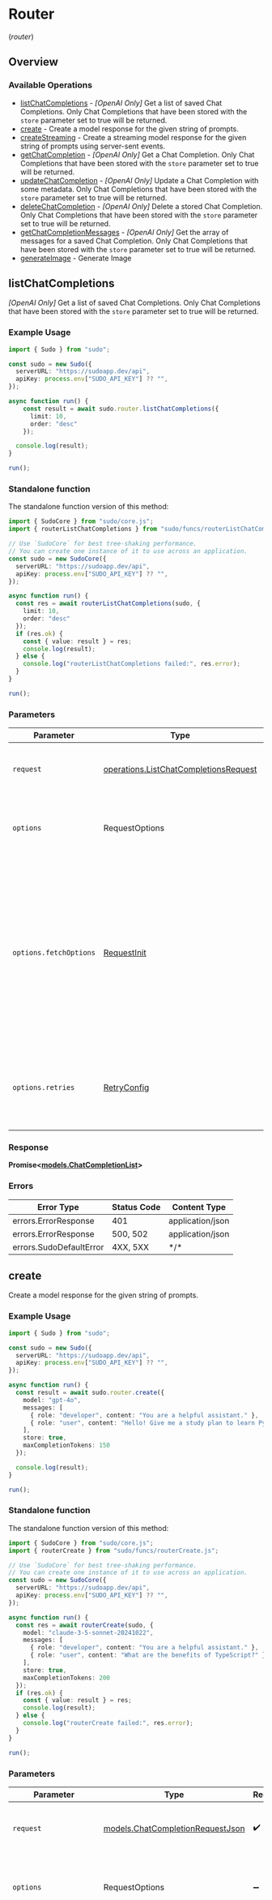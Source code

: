 # Router
(*router*)

## Overview

### Available Operations

* [listChatCompletions](#listchatcompletions) - *[OpenAI Only]* Get a list of saved Chat Completions. Only Chat Completions that have been stored with the `store` parameter set to true will be returned.
* [create](#create) - Create a model response for the given string of prompts.
* [createStreaming](#createstreaming) - Create a streaming model response for the given string of prompts using server-sent events.
* [getChatCompletion](#getchatcompletion) - *[OpenAI Only]* Get a Chat Completion. Only Chat Completions that have been stored with the `store` parameter set to true will be returned.
* [updateChatCompletion](#updatechatcompletion) - *[OpenAI Only]* Update a Chat Completion with some metadata. Only Chat Completions that have been stored with the `store` parameter set to true will be returned.
* [deleteChatCompletion](#deletechatcompletion) - *[OpenAI Only]* Delete a stored Chat Completion. Only Chat Completions that have been stored with the `store` parameter set to true will be returned.
* [getChatCompletionMessages](#getchatcompletionmessages) - *[OpenAI Only]* Get the array of messages for a saved Chat Completion. Only Chat Completions that have been stored with the `store` parameter set to true will be returned.
* [generateImage](#generateimage) - Generate Image

## listChatCompletions

*[OpenAI Only]* Get a list of saved Chat Completions. Only Chat Completions that have been stored with the `store` parameter set to true will be returned.

### Example Usage

<!-- UsageSnippet language="typescript" operationID="listChatCompletions" method="get" path="/v1/chat/completions" -->
```typescript
import { Sudo } from "sudo";

const sudo = new Sudo({
  serverURL: "https://sudoapp.dev/api",
  apiKey: process.env["SUDO_API_KEY"] ?? "",
});

async function run() {
    const result = await sudo.router.listChatCompletions({ 
      limit: 10, 
      order: "desc" 
    });

  console.log(result);
}

run();
```

### Standalone function

The standalone function version of this method:

```typescript
import { SudoCore } from "sudo/core.js";
import { routerListChatCompletions } from "sudo/funcs/routerListChatCompletions.js";

// Use `SudoCore` for best tree-shaking performance.
// You can create one instance of it to use across an application.
const sudo = new SudoCore({
  serverURL: "https://sudoapp.dev/api",
  apiKey: process.env["SUDO_API_KEY"] ?? "",
});

async function run() {
  const res = await routerListChatCompletions(sudo, { 
    limit: 10, 
    order: "desc" 
  });
  if (res.ok) {
    const { value: result } = res;
    console.log(result);
  } else {
    console.log("routerListChatCompletions failed:", res.error);
  }
}

run();
```

### Parameters

| Parameter                                                                                                                                                                      | Type                                                                                                                                                                           | Required                                                                                                                                                                       | Description                                                                                                                                                                    |
| ------------------------------------------------------------------------------------------------------------------------------------------------------------------------------ | ------------------------------------------------------------------------------------------------------------------------------------------------------------------------------ | ------------------------------------------------------------------------------------------------------------------------------------------------------------------------------ | ------------------------------------------------------------------------------------------------------------------------------------------------------------------------------ |
| `request`                                                                                                                                                                      | [operations.ListChatCompletionsRequest](../../models/operations/listchatcompletionsrequest.md)                                                                                 | :heavy_check_mark:                                                                                                                                                             | The request object to use for the request.                                                                                                                                     |
| `options`                                                                                                                                                                      | RequestOptions                                                                                                                                                                 | :heavy_minus_sign:                                                                                                                                                             | Used to set various options for making HTTP requests.                                                                                                                          |
| `options.fetchOptions`                                                                                                                                                         | [RequestInit](https://developer.mozilla.org/en-US/docs/Web/API/Request/Request#options)                                                                                        | :heavy_minus_sign:                                                                                                                                                             | Options that are passed to the underlying HTTP request. This can be used to inject extra headers for examples. All `Request` options, except `method` and `body`, are allowed. |
| `options.retries`                                                                                                                                                              | [RetryConfig](../../lib/utils/retryconfig.md)                                                                                                                                  | :heavy_minus_sign:                                                                                                                                                             | Enables retrying HTTP requests under certain failure conditions.                                                                                                               |

### Response

**Promise\<[models.ChatCompletionList](../../models/chatcompletionlist.md)\>**

### Errors

| Error Type              | Status Code             | Content Type            |
| ----------------------- | ----------------------- | ----------------------- |
| errors.ErrorResponse    | 401                     | application/json        |
| errors.ErrorResponse    | 500, 502                | application/json        |
| errors.SudoDefaultError | 4XX, 5XX                | \*/\*                   |

## create

Create a model response for the given string of prompts.

### Example Usage

<!-- UsageSnippet language="typescript" operationID="create" method="post" path="/v1/chat/completions" -->
```typescript
import { Sudo } from "sudo";

const sudo = new Sudo({
  serverURL: "https://sudoapp.dev/api",
  apiKey: process.env["SUDO_API_KEY"] ?? "",
});

async function run() {
  const result = await sudo.router.create({
    model: "gpt-4o",
    messages: [
      { role: "developer", content: "You are a helpful assistant." },
      { role: "user", content: "Hello! Give me a study plan to learn Python." }
    ],
    store: true,
    maxCompletionTokens: 150
  });

  console.log(result);
}

run();
```

### Standalone function

The standalone function version of this method:

```typescript
import { SudoCore } from "sudo/core.js";
import { routerCreate } from "sudo/funcs/routerCreate.js";

// Use `SudoCore` for best tree-shaking performance.
// You can create one instance of it to use across an application.
const sudo = new SudoCore({
  serverURL: "https://sudoapp.dev/api",
  apiKey: process.env["SUDO_API_KEY"] ?? "",
});

async function run() {
  const res = await routerCreate(sudo, {
    model: "claude-3-5-sonnet-20241022",
    messages: [
      { role: "developer", content: "You are a helpful assistant." },
      { role: "user", content: "What are the benefits of TypeScript?" }
    ],
    store: true,
    maxCompletionTokens: 200
  });
  if (res.ok) {
    const { value: result } = res;
    console.log(result);
  } else {
    console.log("routerCreate failed:", res.error);
  }
}

run();
```

### Parameters

| Parameter                                                                                                                                                                      | Type                                                                                                                                                                           | Required                                                                                                                                                                       | Description                                                                                                                                                                    |
| ------------------------------------------------------------------------------------------------------------------------------------------------------------------------------ | ------------------------------------------------------------------------------------------------------------------------------------------------------------------------------ | ------------------------------------------------------------------------------------------------------------------------------------------------------------------------------ | ------------------------------------------------------------------------------------------------------------------------------------------------------------------------------ |
| `request`                                                                                                                                                                      | [models.ChatCompletionRequestJson](../../models/chatcompletionrequestjson.md)                                                                                                  | :heavy_check_mark:                                                                                                                                                             | The request object to use for the request.                                                                                                                                     |
| `options`                                                                                                                                                                      | RequestOptions                                                                                                                                                                 | :heavy_minus_sign:                                                                                                                                                             | Used to set various options for making HTTP requests.                                                                                                                          |
| `options.fetchOptions`                                                                                                                                                         | [RequestInit](https://developer.mozilla.org/en-US/docs/Web/API/Request/Request#options)                                                                                        | :heavy_minus_sign:                                                                                                                                                             | Options that are passed to the underlying HTTP request. This can be used to inject extra headers for examples. All `Request` options, except `method` and `body`, are allowed. |
| `options.retries`                                                                                                                                                              | [RetryConfig](../../lib/utils/retryconfig.md)                                                                                                                                  | :heavy_minus_sign:                                                                                                                                                             | Enables retrying HTTP requests under certain failure conditions.                                                                                                               |

### Response

**Promise\<[models.ChatCompletion](../../models/chatcompletion.md)\>**

### Errors

| Error Type              | Status Code             | Content Type            |
| ----------------------- | ----------------------- | ----------------------- |
| errors.ErrorResponse    | 400, 401                | application/json        |
| errors.ErrorResponse    | 500, 502                | application/json        |
| errors.SudoDefaultError | 4XX, 5XX                | \*/\*                   |

## createStreaming

Create a streaming model response for the given string of prompts using server-sent events.

### Example Usage

<!-- UsageSnippet language="typescript" operationID="createStreaming" method="post" path="/v1/chat/completions#stream" -->
```typescript
import { Sudo } from "sudo";

const sudo = new Sudo({
  serverURL: "https://sudoapp.dev/api",
  apiKey: process.env["SUDO_API_KEY"] ?? "",
});

async function run() {
  const result = await sudo.router.createStreaming({
    model: "gpt-4o",
    messages: [
      { role: "developer", content: "You are a helpful assistant." },
      { role: "user", content: "Give me a list of all the planets in the solar system, with a few sentences about each." }
    ],
    store: true
  });

  for await (const event of result) {
    // Handle the event
    if (event.data?.choices?.[0]?.delta?.content) {
      process.stdout.write(event.data.choices[0].delta.content);
    }
  }
}

run();
```

### Standalone function

The standalone function version of this method:

```typescript
import { SudoCore } from "sudo/core.js";
import { routerCreateStreaming } from "sudo/funcs/routerCreateStreaming.js";

// Use `SudoCore` for best tree-shaking performance.
// You can create one instance of it to use across an application.
const sudo = new SudoCore({
  serverURL: "https://sudoapp.dev/api",
  apiKey: process.env["SUDO_API_KEY"] ?? "",
});

async function run() {
  const res = await routerCreateStreaming(sudo, {
    model: "claude-3-5-sonnet-20241022",
    messages: [
      { role: "developer", content: "You are a helpful assistant." },
      { role: "user", content: "Explain the concept of machine learning in simple terms." }
    ],
    store: true
  });
  if (res.ok) {
    const { value: result } = res;
    for await (const event of result) {
    // Handle the event
    if (event.data?.choices?.[0]?.delta?.content) {
      process.stdout.write(event.data.choices[0].delta.content);
    }
  }
  } else {
    console.log("routerCreateStreaming failed:", res.error);
  }
}

run();
```

### Parameters

| Parameter                                                                                                                                                                      | Type                                                                                                                                                                           | Required                                                                                                                                                                       | Description                                                                                                                                                                    |
| ------------------------------------------------------------------------------------------------------------------------------------------------------------------------------ | ------------------------------------------------------------------------------------------------------------------------------------------------------------------------------ | ------------------------------------------------------------------------------------------------------------------------------------------------------------------------------ | ------------------------------------------------------------------------------------------------------------------------------------------------------------------------------ |
| `request`                                                                                                                                                                      | [models.ChatCompletionRequestStream](../../models/chatcompletionrequeststream.md)                                                                                              | :heavy_check_mark:                                                                                                                                                             | The request object to use for the request.                                                                                                                                     |
| `options`                                                                                                                                                                      | RequestOptions                                                                                                                                                                 | :heavy_minus_sign:                                                                                                                                                             | Used to set various options for making HTTP requests.                                                                                                                          |
| `options.fetchOptions`                                                                                                                                                         | [RequestInit](https://developer.mozilla.org/en-US/docs/Web/API/Request/Request#options)                                                                                        | :heavy_minus_sign:                                                                                                                                                             | Options that are passed to the underlying HTTP request. This can be used to inject extra headers for examples. All `Request` options, except `method` and `body`, are allowed. |
| `options.retries`                                                                                                                                                              | [RetryConfig](../../lib/utils/retryconfig.md)                                                                                                                                  | :heavy_minus_sign:                                                                                                                                                             | Enables retrying HTTP requests under certain failure conditions.                                                                                                               |

### Response

**Promise\<[EventStream<models.ChatCompletionChunk>](../../models/.md)\>**

### Errors

| Error Type              | Status Code             | Content Type            |
| ----------------------- | ----------------------- | ----------------------- |
| errors.ErrorResponse    | 400, 401                | application/json        |
| errors.ErrorResponse    | 500, 502                | application/json        |
| errors.SudoDefaultError | 4XX, 5XX                | \*/\*                   |

## getChatCompletion

*[OpenAI Only]* Get a Chat Completion. Only Chat Completions that have been stored with the `store` parameter set to true will be returned.

### Example Usage

<!-- UsageSnippet language="typescript" operationID="getChatCompletion" method="get" path="/v1/chat/completions/{completion_id}" -->
```typescript
import { Sudo } from "sudo";

const sudo = new Sudo({
  serverURL: "https://sudoapp.dev/api",
  apiKey: process.env["SUDO_API_KEY"] ?? "",
});

async function run() {
  const result = await sudo.router.getChatCompletion({
    completionId: "chatcmpl-example123",
  });

  console.log(result);
}

run();
```

### Standalone function

The standalone function version of this method:

```typescript
import { SudoCore } from "sudo/core.js";
import { routerGetChatCompletion } from "sudo/funcs/routerGetChatCompletion.js";

// Use `SudoCore` for best tree-shaking performance.
// You can create one instance of it to use across an application.
const sudo = new SudoCore({
  serverURL: "https://sudoapp.dev/api",
  apiKey: process.env["SUDO_API_KEY"] ?? "",
});

async function run() {
  const res = await routerGetChatCompletion(sudo, {
    completionId: "chatcmpl-example123",
  });
  if (res.ok) {
    const { value: result } = res;
    console.log(result);
  } else {
    console.log("routerGetChatCompletion failed:", res.error);
  }
}

run();
```

### Parameters

| Parameter                                                                                                                                                                      | Type                                                                                                                                                                           | Required                                                                                                                                                                       | Description                                                                                                                                                                    |
| ------------------------------------------------------------------------------------------------------------------------------------------------------------------------------ | ------------------------------------------------------------------------------------------------------------------------------------------------------------------------------ | ------------------------------------------------------------------------------------------------------------------------------------------------------------------------------ | ------------------------------------------------------------------------------------------------------------------------------------------------------------------------------ |
| `request`                                                                                                                                                                      | [operations.GetChatCompletionRequest](../../models/operations/getchatcompletionrequest.md)                                                                                     | :heavy_check_mark:                                                                                                                                                             | The request object to use for the request.                                                                                                                                     |
| `options`                                                                                                                                                                      | RequestOptions                                                                                                                                                                 | :heavy_minus_sign:                                                                                                                                                             | Used to set various options for making HTTP requests.                                                                                                                          |
| `options.fetchOptions`                                                                                                                                                         | [RequestInit](https://developer.mozilla.org/en-US/docs/Web/API/Request/Request#options)                                                                                        | :heavy_minus_sign:                                                                                                                                                             | Options that are passed to the underlying HTTP request. This can be used to inject extra headers for examples. All `Request` options, except `method` and `body`, are allowed. |
| `options.retries`                                                                                                                                                              | [RetryConfig](../../lib/utils/retryconfig.md)                                                                                                                                  | :heavy_minus_sign:                                                                                                                                                             | Enables retrying HTTP requests under certain failure conditions.                                                                                                               |

### Response

**Promise\<[models.ChatCompletion](../../models/chatcompletion.md)\>**

### Errors

| Error Type              | Status Code             | Content Type            |
| ----------------------- | ----------------------- | ----------------------- |
| errors.ErrorResponse    | 400, 401                | application/json        |
| errors.ErrorResponse    | 500, 502                | application/json        |
| errors.SudoDefaultError | 4XX, 5XX                | \*/\*                   |

## updateChatCompletion

*[OpenAI Only]* Update a Chat Completion with some metadata. Only Chat Completions that have been stored with the `store` parameter set to true will be returned.

### Example Usage

<!-- UsageSnippet language="typescript" operationID="updateChatCompletion" method="post" path="/v1/chat/completions/{completion_id}" -->
```typescript
import { Sudo } from "sudo";

const sudo = new Sudo({
  serverURL: "https://sudoapp.dev/api",
  apiKey: process.env["SUDO_API_KEY"] ?? "",
});

async function run() {
  const result = await sudo.router.updateChatCompletion({
    completionId: "chatcmpl-example123",
    requestBody: {
      metadata: {
        project: "my-ai-app",
        version: "1.0.0"
      },
    },
  });

  console.log(result);
}

run();
```

### Standalone function

The standalone function version of this method:

```typescript
import { SudoCore } from "sudo/core.js";
import { routerUpdateChatCompletion } from "sudo/funcs/routerUpdateChatCompletion.js";

// Use `SudoCore` for best tree-shaking performance.
// You can create one instance of it to use across an application.
const sudo = new SudoCore({
  serverURL: "https://sudoapp.dev/api",
  apiKey: process.env["SUDO_API_KEY"] ?? "",
});

async function run() {
  const res = await routerUpdateChatCompletion(sudo, {
    completionId: "chatcmpl-example123",
    requestBody: {
      metadata: {
        project: "my-ai-app",
        version: "1.0.0"
      },
    },
  });
  if (res.ok) {
    const { value: result } = res;
    console.log(result);
  } else {
    console.log("routerUpdateChatCompletion failed:", res.error);
  }
}

run();
```

### Parameters

| Parameter                                                                                                                                                                      | Type                                                                                                                                                                           | Required                                                                                                                                                                       | Description                                                                                                                                                                    |
| ------------------------------------------------------------------------------------------------------------------------------------------------------------------------------ | ------------------------------------------------------------------------------------------------------------------------------------------------------------------------------ | ------------------------------------------------------------------------------------------------------------------------------------------------------------------------------ | ------------------------------------------------------------------------------------------------------------------------------------------------------------------------------ |
| `request`                                                                                                                                                                      | [operations.UpdateChatCompletionRequest](../../models/operations/updatechatcompletionrequest.md)                                                                               | :heavy_check_mark:                                                                                                                                                             | The request object to use for the request.                                                                                                                                     |
| `options`                                                                                                                                                                      | RequestOptions                                                                                                                                                                 | :heavy_minus_sign:                                                                                                                                                             | Used to set various options for making HTTP requests.                                                                                                                          |
| `options.fetchOptions`                                                                                                                                                         | [RequestInit](https://developer.mozilla.org/en-US/docs/Web/API/Request/Request#options)                                                                                        | :heavy_minus_sign:                                                                                                                                                             | Options that are passed to the underlying HTTP request. This can be used to inject extra headers for examples. All `Request` options, except `method` and `body`, are allowed. |
| `options.retries`                                                                                                                                                              | [RetryConfig](../../lib/utils/retryconfig.md)                                                                                                                                  | :heavy_minus_sign:                                                                                                                                                             | Enables retrying HTTP requests under certain failure conditions.                                                                                                               |

### Response

**Promise\<[models.ChatCompletion](../../models/chatcompletion.md)\>**

### Errors

| Error Type              | Status Code             | Content Type            |
| ----------------------- | ----------------------- | ----------------------- |
| errors.ErrorResponse    | 400, 401                | application/json        |
| errors.ErrorResponse    | 500, 502                | application/json        |
| errors.SudoDefaultError | 4XX, 5XX                | \*/\*                   |

## deleteChatCompletion

*[OpenAI Only]* Delete a stored Chat Completion. Only Chat Completions that have been stored with the `store` parameter set to true will be returned.

### Example Usage

<!-- UsageSnippet language="typescript" operationID="deleteChatCompletion" method="delete" path="/v1/chat/completions/{completion_id}" -->
```typescript
import { Sudo } from "sudo";

const sudo = new Sudo({
  serverURL: "https://sudoapp.dev/api",
  apiKey: process.env["SUDO_API_KEY"] ?? "",
});

async function run() {
  const result = await sudo.router.deleteChatCompletion({
    completionId: "chatcmpl-example123",
  });

  console.log(result);
}

run();
```

### Standalone function

The standalone function version of this method:

```typescript
import { SudoCore } from "sudo/core.js";
import { routerDeleteChatCompletion } from "sudo/funcs/routerDeleteChatCompletion.js";

// Use `SudoCore` for best tree-shaking performance.
// You can create one instance of it to use across an application.
const sudo = new SudoCore({
  serverURL: "https://sudoapp.dev/api",
  apiKey: process.env["SUDO_API_KEY"] ?? "",
});

async function run() {
  const res = await routerDeleteChatCompletion(sudo, {
    completionId: "chatcmpl-example123",
  });
  if (res.ok) {
    const { value: result } = res;
    console.log(result);
  } else {
    console.log("routerDeleteChatCompletion failed:", res.error);
  }
}

run();
```

### Parameters

| Parameter                                                                                                                                                                      | Type                                                                                                                                                                           | Required                                                                                                                                                                       | Description                                                                                                                                                                    |
| ------------------------------------------------------------------------------------------------------------------------------------------------------------------------------ | ------------------------------------------------------------------------------------------------------------------------------------------------------------------------------ | ------------------------------------------------------------------------------------------------------------------------------------------------------------------------------ | ------------------------------------------------------------------------------------------------------------------------------------------------------------------------------ |
| `request`                                                                                                                                                                      | [operations.DeleteChatCompletionRequest](../../models/operations/deletechatcompletionrequest.md)                                                                               | :heavy_check_mark:                                                                                                                                                             | The request object to use for the request.                                                                                                                                     |
| `options`                                                                                                                                                                      | RequestOptions                                                                                                                                                                 | :heavy_minus_sign:                                                                                                                                                             | Used to set various options for making HTTP requests.                                                                                                                          |
| `options.fetchOptions`                                                                                                                                                         | [RequestInit](https://developer.mozilla.org/en-US/docs/Web/API/Request/Request#options)                                                                                        | :heavy_minus_sign:                                                                                                                                                             | Options that are passed to the underlying HTTP request. This can be used to inject extra headers for examples. All `Request` options, except `method` and `body`, are allowed. |
| `options.retries`                                                                                                                                                              | [RetryConfig](../../lib/utils/retryconfig.md)                                                                                                                                  | :heavy_minus_sign:                                                                                                                                                             | Enables retrying HTTP requests under certain failure conditions.                                                                                                               |

### Response

**Promise\<[models.ChatDeletionConfirmation](../../models/chatdeletionconfirmation.md)\>**

### Errors

| Error Type              | Status Code             | Content Type            |
| ----------------------- | ----------------------- | ----------------------- |
| errors.ErrorResponse    | 400, 401                | application/json        |
| errors.ErrorResponse    | 500, 502                | application/json        |
| errors.SudoDefaultError | 4XX, 5XX                | \*/\*                   |

## getChatCompletionMessages

*[OpenAI Only]* Get the array of messages for a saved Chat Completion. Only Chat Completions that have been stored with the `store` parameter set to true will be returned.

### Example Usage

<!-- UsageSnippet language="typescript" operationID="getChatCompletionMessages" method="get" path="/v1/chat/completions/{completion_id}/messages" -->
```typescript
import { Sudo } from "sudo";

const sudo = new Sudo({
  serverURL: "https://sudoapp.dev/api",
  apiKey: process.env["SUDO_API_KEY"] ?? "",
});

async function run() {
  const result = await sudo.router.getChatCompletionMessages({
    completionId: "chatcmpl-example123",
  });

  console.log(result);
}

run();
```

### Standalone function

The standalone function version of this method:

```typescript
import { SudoCore } from "sudo/core.js";
import { routerGetChatCompletionMessages } from "sudo/funcs/routerGetChatCompletionMessages.js";

// Use `SudoCore` for best tree-shaking performance.
// You can create one instance of it to use across an application.
const sudo = new SudoCore({
  serverURL: "https://sudoapp.dev/api",
  apiKey: process.env["SUDO_API_KEY"] ?? "",
});

async function run() {
  const res = await routerGetChatCompletionMessages(sudo, {
    completionId: "chatcmpl-example123",
  });
  if (res.ok) {
    const { value: result } = res;
    console.log(result);
  } else {
    console.log("routerGetChatCompletionMessages failed:", res.error);
  }
}

run();
```

### Parameters

| Parameter                                                                                                                                                                      | Type                                                                                                                                                                           | Required                                                                                                                                                                       | Description                                                                                                                                                                    |
| ------------------------------------------------------------------------------------------------------------------------------------------------------------------------------ | ------------------------------------------------------------------------------------------------------------------------------------------------------------------------------ | ------------------------------------------------------------------------------------------------------------------------------------------------------------------------------ | ------------------------------------------------------------------------------------------------------------------------------------------------------------------------------ |
| `request`                                                                                                                                                                      | [operations.GetChatCompletionMessagesRequest](../../models/operations/getchatcompletionmessagesrequest.md)                                                                     | :heavy_check_mark:                                                                                                                                                             | The request object to use for the request.                                                                                                                                     |
| `options`                                                                                                                                                                      | RequestOptions                                                                                                                                                                 | :heavy_minus_sign:                                                                                                                                                             | Used to set various options for making HTTP requests.                                                                                                                          |
| `options.fetchOptions`                                                                                                                                                         | [RequestInit](https://developer.mozilla.org/en-US/docs/Web/API/Request/Request#options)                                                                                        | :heavy_minus_sign:                                                                                                                                                             | Options that are passed to the underlying HTTP request. This can be used to inject extra headers for examples. All `Request` options, except `method` and `body`, are allowed. |
| `options.retries`                                                                                                                                                              | [RetryConfig](../../lib/utils/retryconfig.md)                                                                                                                                  | :heavy_minus_sign:                                                                                                                                                             | Enables retrying HTTP requests under certain failure conditions.                                                                                                               |

### Response

**Promise\<[models.ChatMessageList](../../models/chatmessagelist.md)\>**

### Errors

| Error Type              | Status Code             | Content Type            |
| ----------------------- | ----------------------- | ----------------------- |
| errors.ErrorResponse    | 400, 401                | application/json        |
| errors.ErrorResponse    | 500, 502                | application/json        |
| errors.SudoDefaultError | 4XX, 5XX                | \*/\*                   |

## generateImage

Generate Image

### Example Usage

<!-- UsageSnippet language="typescript" operationID="generateImage" method="post" path="/v1/images/generations" -->
```typescript
import { Sudo } from "sudo";

const sudo = new Sudo({
  serverURL: "https://sudoapp.dev/api",
  apiKey: process.env["SUDO_API_KEY"] ?? "",
});

async function run() {
  const result = await sudo.router.generateImage({
    prompt: "A black fox leaping over a brown bear",
    model: "gpt-image-1",
  });

  console.log(result);
}

run();
```

### Standalone function

The standalone function version of this method:

```typescript
import { SudoCore } from "sudo/core.js";
import { routerGenerateImage } from "sudo/funcs/routerGenerateImage.js";

// Use `SudoCore` for best tree-shaking performance.
// You can create one instance of it to use across an application.
const sudo = new SudoCore({
  serverURL: "https://sudoapp.dev/api",
  apiKey: process.env["SUDO_API_KEY"] ?? "",
});

async function run() {
  const res = await routerGenerateImage(sudo, {
    prompt: "A black fox leaping over a brown bear",
    model: "gpt-image-1",
  });
  if (res.ok) {
    const { value: result } = res;
    console.log(result);
  } else {
    console.log("routerGenerateImage failed:", res.error);
  }
}

run();
```

### Parameters

| Parameter                                                                                                                                                                      | Type                                                                                                                                                                           | Required                                                                                                                                                                       | Description                                                                                                                                                                    |
| ------------------------------------------------------------------------------------------------------------------------------------------------------------------------------ | ------------------------------------------------------------------------------------------------------------------------------------------------------------------------------ | ------------------------------------------------------------------------------------------------------------------------------------------------------------------------------ | ------------------------------------------------------------------------------------------------------------------------------------------------------------------------------ |
| `request`                                                                                                                                                                      | [models.ImageGenerationRequest](../../models/imagegenerationrequest.md)                                                                                                        | :heavy_check_mark:                                                                                                                                                             | The request object to use for the request.                                                                                                                                     |
| `options`                                                                                                                                                                      | RequestOptions                                                                                                                                                                 | :heavy_minus_sign:                                                                                                                                                             | Used to set various options for making HTTP requests.                                                                                                                          |
| `options.fetchOptions`                                                                                                                                                         | [RequestInit](https://developer.mozilla.org/en-US/docs/Web/API/Request/Request#options)                                                                                        | :heavy_minus_sign:                                                                                                                                                             | Options that are passed to the underlying HTTP request. This can be used to inject extra headers for examples. All `Request` options, except `method` and `body`, are allowed. |
| `options.retries`                                                                                                                                                              | [RetryConfig](../../lib/utils/retryconfig.md)                                                                                                                                  | :heavy_minus_sign:                                                                                                                                                             | Enables retrying HTTP requests under certain failure conditions.                                                                                                               |

### Response

**Promise\<[models.ImageGeneration](../../models/imagegeneration.md)\>**

### Errors

| Error Type              | Status Code             | Content Type            |
| ----------------------- | ----------------------- | ----------------------- |
| errors.ErrorResponse    | 400, 401                | application/json        |
| errors.ErrorResponse    | 500, 502                | application/json        |
| errors.SudoDefaultError | 4XX, 5XX                | \*/\*                   |